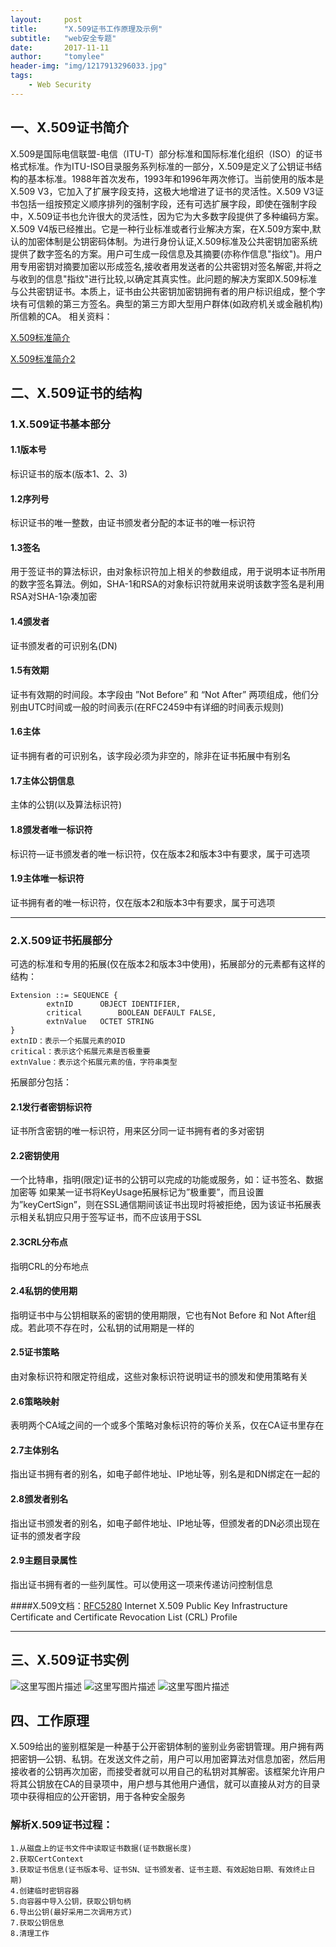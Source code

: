 ```yaml
---
layout:     post
title:      "X.509证书工作原理及示例"
subtitle:   "web安全专题"
date:       2017-11-11
author:     "tomylee"
header-img: "img/1217913296033.jpg"
tags:
    - Web Security
---
```

## 一、X.509证书简介
X.509是国际电信联盟-电信（ITU-T）部分标准和国际标准化组织（ISO）的证书格式标准。作为ITU-ISO目录服务系列标准的一部分，X.509是定义了公钥证书结构的基本标准。1988年首次发布，1993年和1996年两次修订。当前使用的版本是X.509 V3，它加入了扩展字段支持，这极大地增进了证书的灵活性。X.509 V3证书包括一组按预定义顺序排列的强制字段，还有可选扩展字段，即使在强制字段中，X.509证书也允许很大的灵活性，因为它为大多数字段提供了多种编码方案。X.509 V4版已经推出。它是一种行业标准或者行业解决方案，在X.509方案中,默认的加密体制是公钥密码体制。为进行身份认证,X.509标准及公共密钥加密系统提供了数字签名的方案。用户可生成一段信息及其摘要(亦称作信息"指纹")。用户用专用密钥对摘要加密以形成签名,接收者用发送者的公共密钥对签名解密,并将之与收到的信息"指纹"进行比较,以确定其真实性。此问题的解决方案即X.509标准与公共密钥证书。本质上，证书由公共密钥加密钥拥有者的用户标识组成，整个字块有可信赖的第三方签名。典型的第三方即大型用户群体(如政府机关或金融机构)所信赖的CA。
相关资料：  

[X.509标准简介](http://www.360doc.com/content/10/0401/23/633992_21238907.shtml)  

[X.509标准简介2](http://blog.csdn.net/starboybenben/article/details/48244763)
## 二、X.509证书的结构

### 1.X.509证书基本部分
#### 1.1版本号
标识证书的版本(版本1、2、3)
#### 1.2序列号
标识证书的唯一整数，由证书颁发者分配的本证书的唯一标识符
#### 1.3签名
用于签证书的算法标识，由对象标识符加上相关的参数组成，用于说明本证书所用的数字签名算法。例如，SHA-1和RSA的对象标识符就用来说明该数字签名是利用RSA对SHA-1杂凑加密
#### 1.4颁发者
证书颁发者的可识别名(DN)
#### 1.5有效期
证书有效期的时间段。本字段由 ”Not Before” 和 “Not After” 两项组成，他们分别由UTC时间或一般的时间表示(在RFC2459中有详细的时间表示规则)
#### 1.6主体
证书拥有者的可识别名，该字段必须为非空的，除非在证书拓展中有别名
#### 1.7主体公钥信息
主体的公钥(以及算法标识符)
#### 1.8颁发者唯一标识符
标识符—证书颁发者的唯一标识符，仅在版本2和版本3中有要求，属于可选项
#### 1.9主体唯一标识符
证书拥有者的唯一标识符，仅在版本2和版本3中有要求，属于可选项

---

### 2.X.509证书拓展部分
可选的标准和专用的拓展(仅在版本2和版本3中使用)，拓展部分的元素都有这样的结构：
```
Extension ::= SEQUENCE {
		extnID		OBJECT IDENTIFIER,
		critical		BOOLEAN DEFAULT FALSE,
		extnValue	OCTET STRING
}
extnID：表示一个拓展元素的OID
critical：表示这个拓展元素是否极重要
extnValue：表示这个拓展元素的值，字符串类型
```

拓展部分包括：
#### 2.1发行者密钥标识符
证书所含密钥的唯一标识符，用来区分同一证书拥有者的多对密钥
#### 2.2密钥使用
一个比特串，指明(限定)证书的公钥可以完成的功能或服务，如：证书签名、数据加密等
如果某一证书将KeyUsage拓展标记为”极重要”，而且设置为”keyCertSign”，则在SSL通信期间该证书出现时将被拒绝，因为该证书拓展表示相关私钥应只用于签写证书，而不应该用于SSL
#### 2.3CRL分布点
指明CRL的分布地点
#### 2.4私钥的使用期
指明证书中与公钥相联系的密钥的使用期限，它也有Not Before 和 Not After组成。若此项不存在时，公私钥的试用期是一样的
#### 2.5证书策略
由对象标识符和限定符组成，这些对象标识符说明证书的颁发和使用策略有关
#### 2.6策略映射
表明两个CA域之间的一个或多个策略对象标识符的等价关系，仅在CA证书里存在
#### 2.7主体别名
指出证书拥有者的别名，如电子邮件地址、IP地址等，别名是和DN绑定在一起的
#### 2.8颁发者别名
指出证书颁发者的别名，如电子邮件地址、IP地址等，但颁发者的DN必须出现在证书的颁发者字段
#### 2.9主题目录属性
指出证书拥有者的一些列属性。可以使用这一项来传递访问控制信息
     
####X.509文档：[RFC5280](https://www.rfc-editor.org/rfc/rfc5280.txt)
Internet X.509 Public Key Infrastructure Certificate and Certificate Revocation List (CRL) Profile

---
## 三、X.509证书实例
![这里写图片描述](http://img.blog.csdn.net/20171111204745875?watermark/2/text/aHR0cDovL2Jsb2cuY3Nkbi5uZXQvcXFfMzM0NTQxMTI=/font/5a6L5L2T/fontsize/400/fill/I0JBQkFCMA==/dissolve/70/gravity/SouthEast)
![这里写图片描述](http://img.blog.csdn.net/20171111204753131?watermark/2/text/aHR0cDovL2Jsb2cuY3Nkbi5uZXQvcXFfMzM0NTQxMTI=/font/5a6L5L2T/fontsize/400/fill/I0JBQkFCMA==/dissolve/70/gravity/SouthEast)
![这里写图片描述](http://img.blog.csdn.net/20171111204800163?watermark/2/text/aHR0cDovL2Jsb2cuY3Nkbi5uZXQvcXFfMzM0NTQxMTI=/font/5a6L5L2T/fontsize/400/fill/I0JBQkFCMA==/dissolve/70/gravity/SouthEast)

## 四、工作原理
X.509给出的鉴别框架是一种基于公开密钥体制的鉴别业务密钥管理。用户拥有两把密钥—公钥、私钥。在发送文件之前，用户可以用加密算法对信息加密，然后用接收者的公钥再次加密，而接受者就可以用自己的私钥对其解密。该框架允许用户将其公钥放在CA的目录项中，用户想与其他用户通信，就可以直接从对方的目录项中获得相应的公开密钥，用于各种安全服务
### 解析X.509证书过程：
```
1.从磁盘上的证书文件中读取证书数据(证书数据长度)
2.获取CertContext
3.获取证书信息(证书版本号、证书SN、证书颁发者、证书主题、有效起始日期、有效终止日期)
4.创建临时密钥容器
5.向容器中导入公钥，获取公钥句柄
6.导出公钥(最好采用二次调用方式)
7.获取公钥信息
8.清理工作
```
